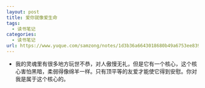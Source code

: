 ```yaml
---
layout: post
title: 爱你就像爱生命
tags:
  - 读书笔记
categories:
  - 读书笔记
url: https://www.yuque.com/samzong/notes/1d3b36a6643018680b49a6753ee839f2
---
```


- 我的灵魂里有很多地方玩世不恭，对人傲慢无礼，但是它有一个核心，这个核心害怕黑暗，柔弱得像绵羊一样。只有顶平等的友爱才能使它得到安慰。你对我是属于这个核心的。
